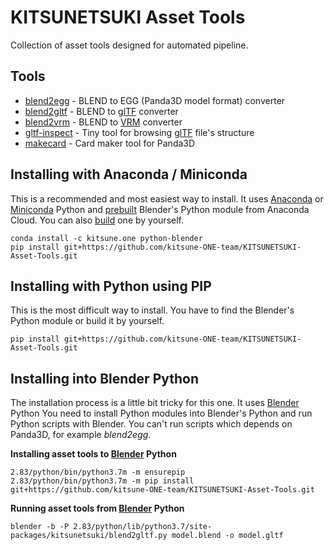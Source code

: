 KITSUNETSUKI Asset Tools
========================

Collection of asset tools designed for automated pipeline.


Tools
-----

* [blend2egg](blend2egg.md) - BLEND to EGG (Panda3D model format) converter
* [blend2gltf](blend2gltf.md) - BLEND to [glTF](https://github.com/KhronosGroup/glTF) converter
* [blend2vrm](blend2vrm.md) - BLEND to [VRM](https://vrm.dev/) converter
* [gltf-inspect](gltf-inspect.md) - Tiny tool for browsing [glTF](https://github.com/KhronosGroup/glTF) file's structure
* [makecard](makecard.md) - Card maker tool for Panda3D


Installing with Anaconda / Miniconda
------------------------------------

This is a recommended and most easiest way to install.
It uses [Anaconda](https://www.anaconda.com/products/individual) or
[Miniconda](https://docs.conda.io/en/latest/miniconda.html) Python
and [prebuilt](https://anaconda.org/kitsune.ONE/python-blender) Blender's Python module from Anaconda Cloud.
You can also [build](https://github.com/kitsune-ONE-team/KITSUNETSUKI-SDK/tree/master/conda/blender) one by yourself.

```
conda install -c kitsune.one python-blender
pip install git+https://github.com/kitsune-ONE-team/KITSUNETSUKI-Asset-Tools.git
```


Installing with Python using PIP
--------------------------------

This is the most difficult way to install.
You have to find the Blender's Python module or build it by yourself.

```
pip install git+https://github.com/kitsune-ONE-team/KITSUNETSUKI-Asset-Tools.git
```


Installing into Blender Python
------------------------------

The installation process is a little bit tricky for this one.
It uses [Blender](https://www.blender.org/download/) Python
You need to install Python modules into Blender's Python and run Python scripts with Blender.
You can't run scripts which depends on Panda3D, for example *blend2egg*.


**Installing asset tools to [Blender](https://www.blender.org/download/) Python**

```
2.83/python/bin/python3.7m -m ensurepip
2.83/python/bin/python3.7m -m pip install git+https://github.com/kitsune-ONE-team/KITSUNETSUKI-Asset-Tools.git
```


**Running asset tools from [Blender](https://www.blender.org/download/) Python**

```
blender -b -P 2.83/python/lib/python3.7/site-packages/kitsunetsuki/blend2gltf.py model.blend -o model.gltf
```
